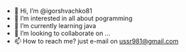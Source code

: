 - 👋 Hi, I’m @igorshvachko81
- 👀 I’m interested in all about pogramming
- 🌱 I’m currently learning java
- 💞️ I’m looking to collaborate on ...
- 📫 How to reach me? just e-mail on ussr981@gmail.com

<!---
igorshvachko81/igorshvachko81 is a ✨ special ✨ repository because its `README.md` (this file) appears on your GitHub profile.
You can click the Preview link to take a look at your changes.
--->
